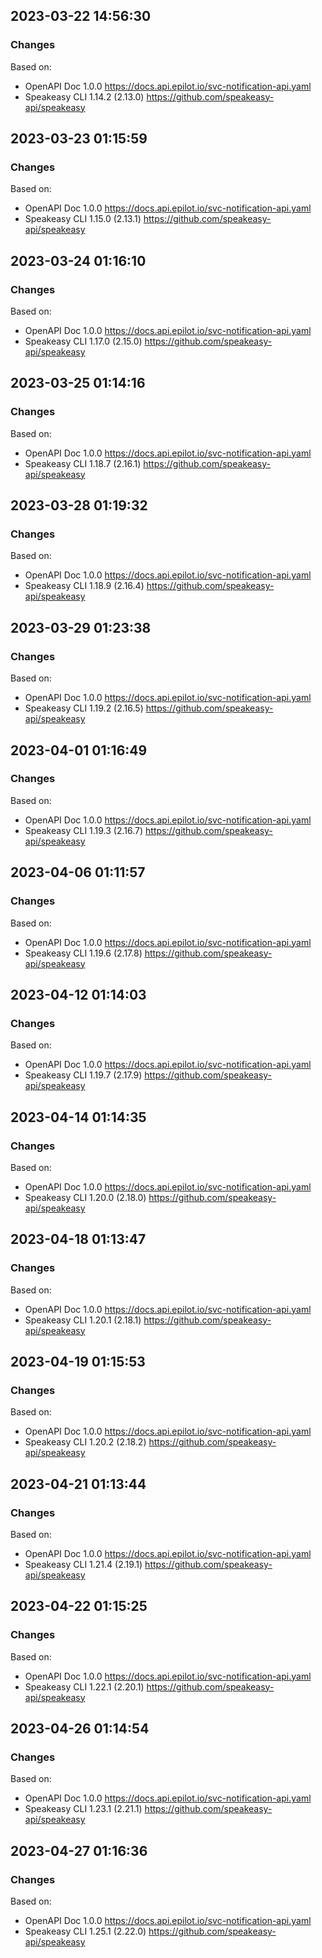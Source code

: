 

## 2023-03-22 14:56:30
### Changes
Based on:
- OpenAPI Doc 1.0.0 https://docs.api.epilot.io/svc-notification-api.yaml
- Speakeasy CLI 1.14.2 (2.13.0) https://github.com/speakeasy-api/speakeasy

## 2023-03-23 01:15:59
### Changes
Based on:
- OpenAPI Doc 1.0.0 https://docs.api.epilot.io/svc-notification-api.yaml
- Speakeasy CLI 1.15.0 (2.13.1) https://github.com/speakeasy-api/speakeasy

## 2023-03-24 01:16:10
### Changes
Based on:
- OpenAPI Doc 1.0.0 https://docs.api.epilot.io/svc-notification-api.yaml
- Speakeasy CLI 1.17.0 (2.15.0) https://github.com/speakeasy-api/speakeasy

## 2023-03-25 01:14:16
### Changes
Based on:
- OpenAPI Doc 1.0.0 https://docs.api.epilot.io/svc-notification-api.yaml
- Speakeasy CLI 1.18.7 (2.16.1) https://github.com/speakeasy-api/speakeasy

## 2023-03-28 01:19:32
### Changes
Based on:
- OpenAPI Doc 1.0.0 https://docs.api.epilot.io/svc-notification-api.yaml
- Speakeasy CLI 1.18.9 (2.16.4) https://github.com/speakeasy-api/speakeasy

## 2023-03-29 01:23:38
### Changes
Based on:
- OpenAPI Doc 1.0.0 https://docs.api.epilot.io/svc-notification-api.yaml
- Speakeasy CLI 1.19.2 (2.16.5) https://github.com/speakeasy-api/speakeasy

## 2023-04-01 01:16:49
### Changes
Based on:
- OpenAPI Doc 1.0.0 https://docs.api.epilot.io/svc-notification-api.yaml
- Speakeasy CLI 1.19.3 (2.16.7) https://github.com/speakeasy-api/speakeasy

## 2023-04-06 01:11:57
### Changes
Based on:
- OpenAPI Doc 1.0.0 https://docs.api.epilot.io/svc-notification-api.yaml
- Speakeasy CLI 1.19.6 (2.17.8) https://github.com/speakeasy-api/speakeasy

## 2023-04-12 01:14:03
### Changes
Based on:
- OpenAPI Doc 1.0.0 https://docs.api.epilot.io/svc-notification-api.yaml
- Speakeasy CLI 1.19.7 (2.17.9) https://github.com/speakeasy-api/speakeasy

## 2023-04-14 01:14:35
### Changes
Based on:
- OpenAPI Doc 1.0.0 https://docs.api.epilot.io/svc-notification-api.yaml
- Speakeasy CLI 1.20.0 (2.18.0) https://github.com/speakeasy-api/speakeasy

## 2023-04-18 01:13:47
### Changes
Based on:
- OpenAPI Doc 1.0.0 https://docs.api.epilot.io/svc-notification-api.yaml
- Speakeasy CLI 1.20.1 (2.18.1) https://github.com/speakeasy-api/speakeasy

## 2023-04-19 01:15:53
### Changes
Based on:
- OpenAPI Doc 1.0.0 https://docs.api.epilot.io/svc-notification-api.yaml
- Speakeasy CLI 1.20.2 (2.18.2) https://github.com/speakeasy-api/speakeasy

## 2023-04-21 01:13:44
### Changes
Based on:
- OpenAPI Doc 1.0.0 https://docs.api.epilot.io/svc-notification-api.yaml
- Speakeasy CLI 1.21.4 (2.19.1) https://github.com/speakeasy-api/speakeasy

## 2023-04-22 01:15:25
### Changes
Based on:
- OpenAPI Doc 1.0.0 https://docs.api.epilot.io/svc-notification-api.yaml
- Speakeasy CLI 1.22.1 (2.20.1) https://github.com/speakeasy-api/speakeasy

## 2023-04-26 01:14:54
### Changes
Based on:
- OpenAPI Doc 1.0.0 https://docs.api.epilot.io/svc-notification-api.yaml
- Speakeasy CLI 1.23.1 (2.21.1) https://github.com/speakeasy-api/speakeasy

## 2023-04-27 01:16:36
### Changes
Based on:
- OpenAPI Doc 1.0.0 https://docs.api.epilot.io/svc-notification-api.yaml
- Speakeasy CLI 1.25.1 (2.22.0) https://github.com/speakeasy-api/speakeasy